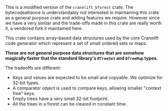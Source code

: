 This is a modified version of the `cranelift_bforest` crate.
The bytecodealliance is understandably not interested in maintaining this crate as a general purpose crate and
adding features we require. However since we have a very similar and the trade-offs made in this
crate are really worth it, a vendored fork it maintained here.

This crate contains array-based data structures used by the core Cranelift code
generator which represent a set of small ordered sets or maps.

**These are not general purpose data structures that are somehow magically faster that the
standard library's `BTreeSet` and `BTreeMap` types.**

The tradeoffs are different:

- Keys and values are expected to be small and copyable. We optimize for 32-bit types.
- A comparator object is used to compare keys, allowing smaller "context free" keys.
- Empty trees have a very small 32-bit footprint.
- All the trees in a forest can be cleared in constant time.
